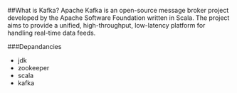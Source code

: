 ##What is Kafka?
Apache Kafka is an open-source message broker project developed by the Apache Software Foundation written in Scala. The project aims to provide a unified, high-throughput, low-latency platform for handling real-time data feeds.

###Depandancies
- jdk
- zookeeper
- scala
- kafka
